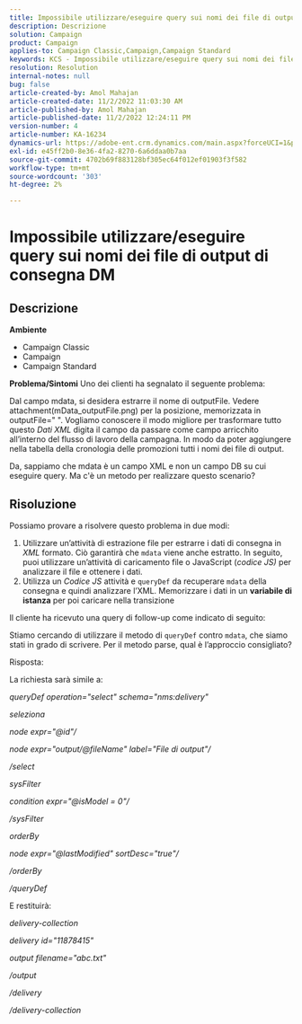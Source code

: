 ```yaml
---
title: Impossibile utilizzare/eseguire query sui nomi dei file di output di consegna DM
description: Descrizione
solution: Campaign
product: Campaign
applies-to: Campaign Classic,Campaign,Campaign Standard
keywords: KCS - Impossibile utilizzare/eseguire query sui nomi dei file di output di consegna DM
resolution: Resolution
internal-notes: null
bug: false
article-created-by: Amol Mahajan
article-created-date: 11/2/2022 11:03:30 AM
article-published-by: Amol Mahajan
article-published-date: 11/2/2022 12:24:11 PM
version-number: 4
article-number: KA-16234
dynamics-url: https://adobe-ent.crm.dynamics.com/main.aspx?forceUCI=1&pagetype=entityrecord&etn=knowledgearticle&id=157529f9-9d5a-ed11-9561-6045bd006a22
exl-id: e45ff2b0-8e36-4fa2-8270-6a6ddaa0b7aa
source-git-commit: 4702b69f883128bf305ec64f012ef01903f3f582
workflow-type: tm+mt
source-wordcount: '303'
ht-degree: 2%

---
```


# Impossibile utilizzare/eseguire query sui nomi dei file di output di consegna DM

## Descrizione

<b>Ambiente</b>
- Campaign Classic
- Campaign
- Campaign Standard

<b>Problema/Sintomi</b>
Uno dei clienti ha segnalato il seguente problema:

Dal campo mdata, si desidera estrarre il nome di outputFile. Vedere attachment(mData_outputFile.png) per la posizione, memorizzata in outputFile=&quot; &quot;. Vogliamo conoscere il modo migliore per trasformare tutto questo *Dati XML* digita il campo da passare come campo arricchito all’interno del flusso di lavoro della campagna. In modo da poter aggiungere nella tabella della cronologia delle promozioni tutti i nomi dei file di output.

Da, sappiamo che mdata è un campo XML e non un campo DB su cui eseguire query. Ma c&#39;è un metodo per realizzare questo scenario?


## Risoluzione


Possiamo provare a risolvere questo problema in due modi:

1. Utilizzare un’attività di estrazione file per estrarre i dati di consegna in *XML* formato. Ciò garantirà che `mdata` viene anche estratto. In seguito, puoi utilizzare un’attività di caricamento file o JavaScript (*codice JS)* per analizzare il file e ottenere i dati.
2. Utilizza un *Codice JS* attività e `queryDef` da recuperare `mdata` della consegna e quindi analizzare l’XML. Memorizzare i dati in un <b>variabile di istanza</b> per poi caricare nella transizione


Il cliente ha ricevuto una query di follow-up come indicato di seguito:

Stiamo cercando di utilizzare il metodo di `queryDef` contro `mdata`, che siamo stati in grado di scrivere. Per il metodo parse, qual è l’approccio consigliato?

Risposta:

La richiesta sarà simile a:

*queryDef operation=&quot;select&quot; schema=&quot;nms:delivery&quot;*

*seleziona*

*node expr=&quot;@id&quot;/*

*node expr=&quot;output/@fileName&quot; label=&quot;File di output&quot;/*

*/select*

*sysFilter*

*condition expr=&quot;@isModel = 0&quot;/*

*/sysFilter*

*orderBy*

*node expr=&quot;@lastModified&quot; sortDesc=&quot;true&quot;/*

*/orderBy*

*/queryDef*



E restituirà:

*delivery-collection*

*delivery id=&quot;11878415&quot;*

*output filename=&quot;abc.txt&quot;*

*/output*

*/delivery*

*/delivery-collection*

